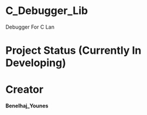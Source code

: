 # C_Debugger_Lib
Debugger For C Lan
# Project Status (Currently In Developing)

# Creator
__Benelhaj_Younes__
